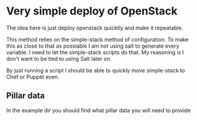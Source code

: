 # Very simple deploy of OpenStack 

The idea here is just deploy openstack quicktly and make it repeatable.

This method relies on the simple-stack method of configuration. To make 
this as close to that as possiable I am not using salt to generate 
every variable. I need to let the simple-stack scripts do that. My 
reasoning is I don't want to be tied to using Salt later on. 

By just running a script I should be able to quickly move simple-stack to
Chef or Puppet even.

## Pillar data

In the example dir you should find what pillar data you will need to provide


